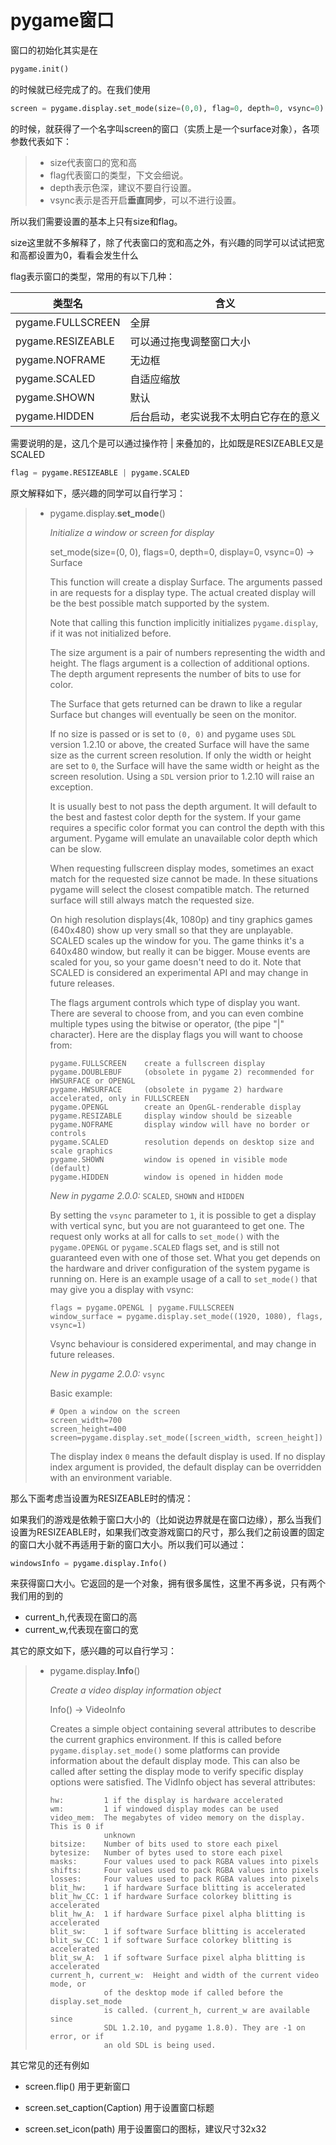 # pygame窗口

窗口的初始化其实是在

```python
pygame.init()
```

的时候就已经完成了的。在我们使用

```python
screen = pygame.display.set_mode(size=(0,0), flag=0, depth=0, vsync=0)
```

的时候，就获得了一个名字叫screen的窗口（实质上是一个surface对象），各项参数代表如下：

> * size代表窗口的宽和高
> * flag代表窗口的类型，下文会细说。
> * depth表示色深，建议不要自行设置。
> * vsync表示是否开启**垂直同步**，可以不进行设置。

所以我们需要设置的基本上只有size和flag。

size这里就不多解释了，除了代表窗口的宽和高之外，有兴趣的同学可以试试把宽和高都设置为0，看看会发生什么

flag表示窗口的类型，常用的有以下几种：

| 类型名            | 含义                                   |
| ----------------- | -------------------------------------- |
| pygame.FULLSCREEN | 全屏                                   |
| pygame.RESIZEABLE | 可以通过拖曳调整窗口大小               |
| pygame.NOFRAME    | 无边框                                 |
| pygame.SCALED     | 自适应缩放                             |
| pygame.SHOWN      | 默认                                   |
| pygame.HIDDEN     | 后台启动，老实说我不太明白它存在的意义 |

需要说明的是，这几个是可以通过操作符 | 来叠加的，比如既是RESIZEABLE又是SCALED

```python
flag = pygame.RESIZEABLE | pygame.SCALED
```

原文解释如下，感兴趣的同学可以自行学习：

> * pygame.display.**set_mode**()
>
>   *Initialize a window or screen for display*
>
>   set_mode(size=(0, 0), flags=0, depth=0, display=0, vsync=0) -> Surface
>
>   This function will create a display Surface. The arguments passed in are requests for a display type. The actual created display will be the best possible match supported by the system.
>
>   Note that calling this function ‎implicitly‎ initializes `pygame.display`, if it was not initialized before.
>
>   The size argument is a pair of numbers representing the width and height. The flags argument is a collection of additional options. The depth argument represents the number of bits to use for color.
>
>   The Surface that gets returned can be drawn to like a regular Surface but changes will eventually be seen on the monitor.
>
>   If no size is passed or is set to `(0, 0)` and pygame uses `SDL` version 1.2.10 or above, the created Surface will have the same size as the current screen resolution. If only the width or height are set to `0`, the Surface will have the same width or height as the screen resolution. Using a `SDL` version prior to 1.2.10 will raise an exception.
>
>   It is usually best to not pass the depth argument. It will default to the best and fastest color depth for the system. If your game requires a specific color format you can control the depth with this argument. Pygame will emulate an unavailable color depth which can be slow.
>
>   When requesting fullscreen display modes, sometimes an exact match for the requested size cannot be made. In these situations pygame will select the closest compatible match. The returned surface will still always match the requested size.
>
>   On high resolution displays(4k, 1080p) and tiny graphics games (640x480) show up very small so that they are unplayable. SCALED scales up the window for you. The game thinks it's a 640x480 window, but really it can be bigger. Mouse events are scaled for you, so your game doesn't need to do it. Note that SCALED is considered an experimental API and may change in future releases.
>
>   The flags argument controls which type of display you want. There are several to choose from, and you can even combine multiple types using the bitwise or operator, (the pipe "|" character). Here are the display flags you will want to choose from:
>
>   ```
>   pygame.FULLSCREEN    create a fullscreen display
>   pygame.DOUBLEBUF     (obsolete in pygame 2) recommended for HWSURFACE or OPENGL
>   pygame.HWSURFACE     (obsolete in pygame 2) hardware accelerated, only in FULLSCREEN
>   pygame.OPENGL        create an OpenGL-renderable display
>   pygame.RESIZABLE     display window should be sizeable
>   pygame.NOFRAME       display window will have no border or controls
>   pygame.SCALED        resolution depends on desktop size and scale graphics
>   pygame.SHOWN         window is opened in visible mode (default)
>   pygame.HIDDEN        window is opened in hidden mode
>   ```
>
>   *New in pygame 2.0.0:* `SCALED`, `SHOWN` and `HIDDEN`
>
>   By setting the `vsync` parameter to `1`, it is possible to get a display with vertical sync, but you are not guaranteed to get one. The request only works at all for calls to `set_mode()` with the `pygame.OPENGL` or `pygame.SCALED` flags set, and is still not guaranteed even with one of those set. What you get depends on the hardware and driver configuration of the system pygame is running on. Here is an example usage of a call to `set_mode()` that may give you a display with vsync:
>
>   ```
>   flags = pygame.OPENGL | pygame.FULLSCREEN
>   window_surface = pygame.display.set_mode((1920, 1080), flags, vsync=1)
>   ```
>
>   Vsync behaviour is considered experimental, and may change in future releases.
>
>   *New in pygame 2.0.0:* `vsync`
>
>   Basic example:
>
>   ```
>   # Open a window on the screen
>   screen_width=700
>   screen_height=400
>   screen=pygame.display.set_mode([screen_width, screen_height])
>   ```
>
>   The display index `0` means the default display is used. If no display index argument is provided, the default display can be overridden with an environment variable.



那么下面考虑当设置为RESIZEABLE时的情况：

如果我们的游戏是依赖于窗口大小的（比如说边界就是在窗口边缘），那么当我们设置为RESIZEABLE时，如果我们改变游戏窗口的尺寸，那么我们之前设置的固定的窗口大小就不再适用于新的窗口大小。所以我们可以通过：

```python
windowsInfo = pygame.display.Info()
```

来获得窗口大小。它返回的是一个对象，拥有很多属性，这里不再多说，只有两个我们用的到的

* current_h,代表现在窗口的高
* current_w,代表现在窗口的宽

其它的原文如下，感兴趣的可以自行学习：

> * pygame.display.**Info**()
>
>   *Create a video display information object*
>
>   Info() -> VideoInfo
>
>   Creates a simple object containing several attributes to describe the current graphics environment. If this is called before `pygame.display.set_mode()` some platforms can provide information about the default display mode. This can also be called after setting the display mode to verify specific display options were satisfied. The VidInfo object has several attributes:
>
>   ```
>   hw:         1 if the display is hardware accelerated
>   wm:         1 if windowed display modes can be used
>   video_mem:  The megabytes of video memory on the display. This is 0 if
>               unknown
>   bitsize:    Number of bits used to store each pixel
>   bytesize:   Number of bytes used to store each pixel
>   masks:      Four values used to pack RGBA values into pixels
>   shifts:     Four values used to pack RGBA values into pixels
>   losses:     Four values used to pack RGBA values into pixels
>   blit_hw:    1 if hardware Surface blitting is accelerated
>   blit_hw_CC: 1 if hardware Surface colorkey blitting is accelerated
>   blit_hw_A:  1 if hardware Surface pixel alpha blitting is accelerated
>   blit_sw:    1 if software Surface blitting is accelerated
>   blit_sw_CC: 1 if software Surface colorkey blitting is accelerated
>   blit_sw_A:  1 if software Surface pixel alpha blitting is accelerated
>   current_h, current_w:  Height and width of the current video mode, or
>               of the desktop mode if called before the display.set_mode
>               is called. (current_h, current_w are available since
>               SDL 1.2.10, and pygame 1.8.0). They are -1 on error, or if
>               an old SDL is being used.
>   ```

其它常见的还有例如

* screen.flip()  用于更新窗口

* screen.set_caption(Caption)  用于设置窗口标题
* screen.set_icon(path)   用于设置窗口的图标，建议尺寸32x32

